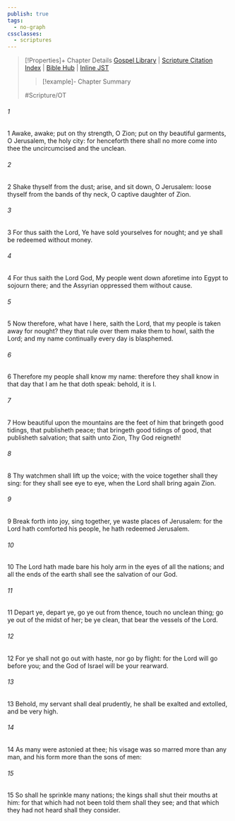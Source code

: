 ```yaml
---
publish: true
tags:
  - no-graph
cssclasses:
  - scriptures
---
```

>[!Properties]+ Chapter Details
>[Gospel Library](https://churchofjesuschrist.org/study/scriptures/ot/isa/52?lang=eng)    |    [Scripture Citation Index](https://scriptures.byu.edu/#07b34::c07b34)    |    [Bible Hub](https://biblehub.com/isaiah/52.htm)    |    [Inline JST](https://scripturetoolbox.com/html/ic/Isaiah/52.html)
>>[!example]- Chapter Summary
>> 
> 
>
>#Scripture/OT
###### 1
1 Awake, awake; put on thy strength, O Zion; put on thy beautiful garments, O Jerusalem, the holy city: for henceforth there shall no more come into thee the uncircumcised and the unclean.
###### 2
2 Shake thyself from the dust; arise, and sit down, O Jerusalem: loose thyself from the bands of thy neck, O captive daughter of Zion.
###### 3
3 For thus saith the Lord, Ye have sold yourselves for nought; and ye shall be redeemed without money.
###### 4
4 For thus saith the Lord God, My people went down aforetime into Egypt to sojourn there; and the Assyrian oppressed them without cause.
###### 5
5 Now therefore, what have I here, saith the Lord, that my people is taken away for nought? they that rule over them make them to howl, saith the Lord; and my name continually every day is blasphemed.
###### 6
6 Therefore my people shall know my name: therefore they shall know in that day that I am he that doth speak: behold, it is I.
###### 7
7 How beautiful upon the mountains are the feet of him that bringeth good tidings, that publisheth peace; that bringeth good tidings of good, that publisheth salvation; that saith unto Zion, Thy God reigneth!
###### 8
8 Thy watchmen shall lift up the voice; with the voice together shall they sing: for they shall see eye to eye, when the Lord shall bring again Zion.
###### 9
9 Break forth into joy, sing together, ye waste places of Jerusalem: for the Lord hath comforted his people, he hath redeemed Jerusalem.
###### 10
10 The Lord hath made bare his holy arm in the eyes of all the nations; and all the ends of the earth shall see the salvation of our God.
###### 11
11 Depart ye, depart ye, go ye out from thence, touch no unclean thing; go ye out of the midst of her; be ye clean, that bear the vessels of the Lord.
###### 12
12 For ye shall not go out with haste, nor go by flight: for the Lord will go before you; and the God of Israel will be your rearward.
###### 13
13 Behold, my servant shall deal prudently, he shall be exalted and extolled, and be very high.
###### 14
14 As many were astonied at thee; his visage was so marred more than any man, and his form more than the sons of men:
###### 15
15 So shall he sprinkle many nations; the kings shall shut their mouths at him: for that which had not been told them shall they see; and that which they had not heard shall they consider.
